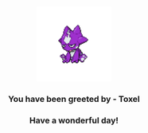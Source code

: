 <p align="center">
    <img src="https://raw.githubusercontent.com/PokeAPI/sprites/master/sprites/pokemon/848.png" width="150" height="150">
</p>
<h3 align="center">You have been greeted by - <b>Toxel</b></h3>
<h3 align="center">Have a wonderful day!</h3>
